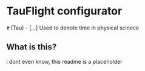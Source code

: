 # TauFlight configurator

𝝉 (Tau) - [...] Used to denote time in physical scinece

## What is this?

i dont even know, this readme is a placeholder

